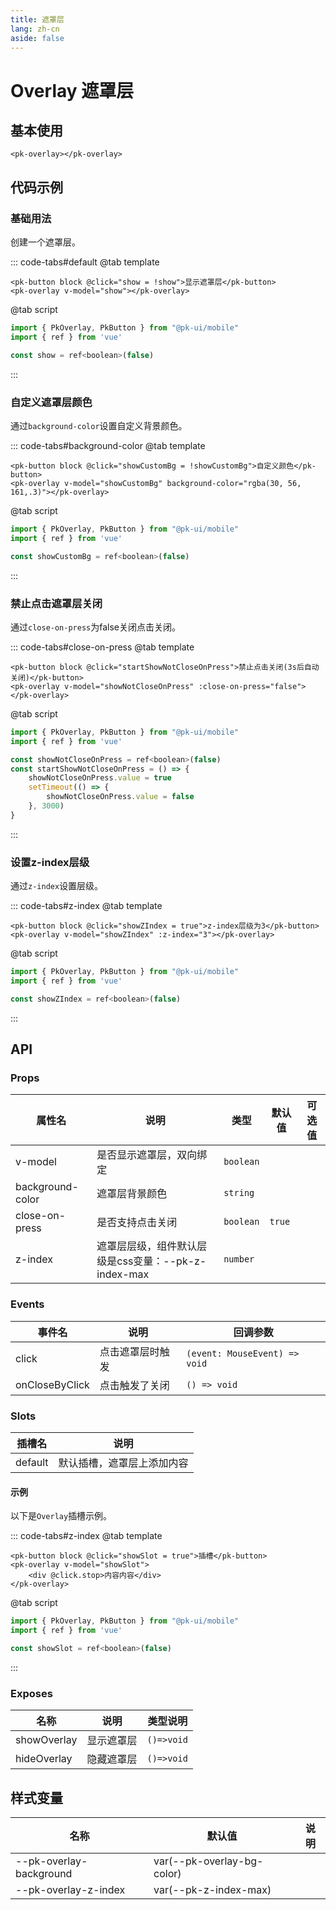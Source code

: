 ```yaml
---
title: 遮罩层
lang: zh-cn
aside: false
---
```


# Overlay 遮罩层

## 基本使用
```vue
<pk-overlay></pk-overlay>
```

## 代码示例
### 基础用法
创建一个遮罩层。

::: code-tabs#default
@tab template

```vue [template]
<pk-button block @click="show = !show">显示遮罩层</pk-button>
<pk-overlay v-model="show"></pk-overlay>
```

@tab script
```js [script]
import { PkOverlay, PkButton } from "@pk-ui/mobile"
import { ref } from 'vue'

const show = ref<boolean>(false)
```
:::

### 自定义遮罩层颜色
通过`background-color`设置自定义背景颜色。

::: code-tabs#background-color
@tab template

```vue [template]
<pk-button block @click="showCustomBg = !showCustomBg">自定义颜色</pk-button>
<pk-overlay v-model="showCustomBg" background-color="rgba(30, 56, 161,.3)"></pk-overlay>
```

@tab script
```js [script]
import { PkOverlay, PkButton } from "@pk-ui/mobile"
import { ref } from 'vue'

const showCustomBg = ref<boolean>(false)
```
:::

### 禁止点击遮罩层关闭
通过`close-on-press`为false关闭点击关闭。

::: code-tabs#close-on-press
@tab template

```vue [template]
<pk-button block @click="startShowNotCloseOnPress">禁止点击关闭(3s后自动关闭)</pk-button>
<pk-overlay v-model="showNotCloseOnPress" :close-on-press="false"></pk-overlay>
```

@tab script
```js [script]
import { PkOverlay, PkButton } from "@pk-ui/mobile"
import { ref } from 'vue'

const showNotCloseOnPress = ref<boolean>(false)
const startShowNotCloseOnPress = () => {
    showNotCloseOnPress.value = true
    setTimeout(() => {
        showNotCloseOnPress.value = false
    }, 3000)
}
```
:::

### 设置z-index层级
通过`z-index`设置层级。

::: code-tabs#z-index
@tab template

```vue [template]
<pk-button block @click="showZIndex = true">z-index层级为3</pk-button>
<pk-overlay v-model="showZIndex" :z-index="3"></pk-overlay>
```

@tab script
```js [script]
import { PkOverlay, PkButton } from "@pk-ui/mobile"
import { ref } from 'vue'

const showZIndex = ref<boolean>(false)
```
:::

## API

### Props
| 属性名           | 说明                                                | 类型      | 默认值 | 可选值 |
| ---------------- | --------------------------------------------------- | --------- | ------ | ------ |
| v-model          | 是否显示遮罩层，双向绑定                            | `boolean` |        |        |
| background-color | 遮罩层背景颜色                                      | `string`  |        |        |
| close-on-press   | 是否支持点击关闭                                    | `boolean` | `true` |        |
| z-index          | 遮罩层层级，组件默认层级是css变量：--pk-z-index-max | `number`  |        |        |


### Events
| 事件名         | 说明             | 回调参数                      |
| -------------- | ---------------- | ----------------------------- |
| click          | 点击遮罩层时触发 | `(event: MouseEvent) => void` | ' |
| onCloseByClick | 点击触发了关闭   | `() => void`                  | ' |

### Slots

| 插槽名  | 说明                       |
| ------- | -------------------------- |
| default | 默认插槽，遮罩层上添加内容 |

#### 示例
以下是`Overlay`插槽示例。

::: code-tabs#z-index
@tab template

```vue [template]
<pk-button block @click="showSlot = true">插槽</pk-button>
<pk-overlay v-model="showSlot">
    <div @click.stop>内容内容</div>
</pk-overlay>
```

@tab script
```js [script]
import { PkOverlay, PkButton } from "@pk-ui/mobile"
import { ref } from 'vue'

const showSlot = ref<boolean>(false)
```
:::


### Exposes

| 名称        | 说明       | 类型说明   |
| ----------- | ---------- | ---------- |
| showOverlay | 显示遮罩层 | `()=>void` |
| hideOverlay | 隐藏遮罩层 | `()=>void` |



## 样式变量

| 名称                    | 默认值                     | 说明 |
| ----------------------- | -------------------------- | ---- |
| --pk-overlay-background | var(--pk-overlay-bg-color) |      |
| --pk-overlay-z-index    | var(--pk-z-index-max)      |      |
